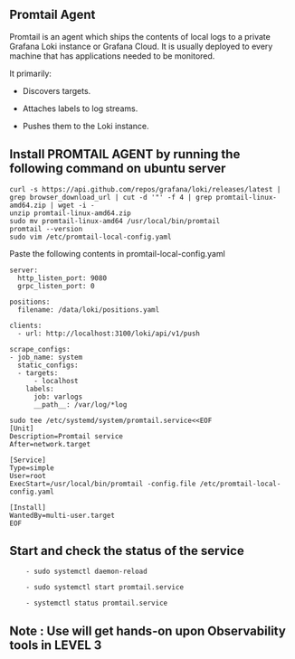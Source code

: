 ## Promtail Agent 

Promtail is an agent which ships the contents of local logs to a private Grafana Loki instance or Grafana Cloud. It is usually deployed to every machine that has applications needed to be monitored.

It primarily:

- Discovers targets.
  
- Attaches labels to log streams.
  
- Pushes them to the Loki instance.
  
## Install PROMTAIL AGENT by running the following command on ubuntu server
```
curl -s https://api.github.com/repos/grafana/loki/releases/latest | grep browser_download_url | cut -d '"' -f 4 | grep promtail-linux-amd64.zip | wget -i -
unzip promtail-linux-amd64.zip
sudo mv promtail-linux-amd64 /usr/local/bin/promtail
promtail --version
sudo vim /etc/promtail-local-config.yaml
```
Paste the following contents in promtail-local-config.yaml 
```
server:
  http_listen_port: 9080
  grpc_listen_port: 0

positions:
  filename: /data/loki/positions.yaml

clients:
  - url: http://localhost:3100/loki/api/v1/push

scrape_configs:
- job_name: system
  static_configs:
  - targets:
      - localhost
    labels:
      job: varlogs
      __path__: /var/log/*log

```
```
sudo tee /etc/systemd/system/promtail.service<<EOF
[Unit]
Description=Promtail service
After=network.target

[Service]
Type=simple
User=root
ExecStart=/usr/local/bin/promtail -config.file /etc/promtail-local-config.yaml

[Install]
WantedBy=multi-user.target
EOF
```
## Start and check the status of the service 

        - sudo systemctl daemon-reload

        - sudo systemctl start promtail.service

        - systemctl status promtail.service


## Note : Use will get hands-on upon Observability tools in LEVEL 3 